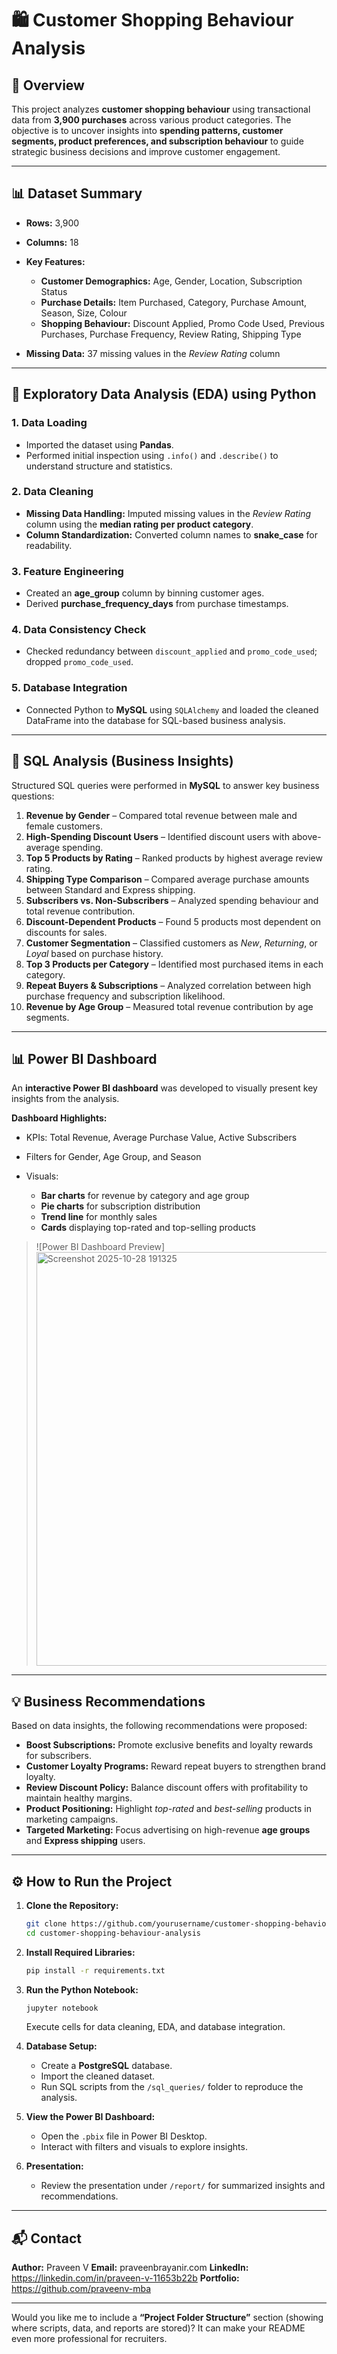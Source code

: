 # 🛍️ Customer Shopping Behaviour Analysis

## 📖 Overview

This project analyzes **customer shopping behaviour** using transactional data from **3,900 purchases** across various product categories.
The objective is to uncover insights into **spending patterns, customer segments, product preferences, and subscription behaviour** to guide strategic business decisions and improve customer engagement.

---

## 📊 Dataset Summary

* **Rows:** 3,900
* **Columns:** 18
* **Key Features:**

  * **Customer Demographics:** Age, Gender, Location, Subscription Status
  * **Purchase Details:** Item Purchased, Category, Purchase Amount, Season, Size, Colour
  * **Shopping Behaviour:** Discount Applied, Promo Code Used, Previous Purchases, Purchase Frequency, Review Rating, Shipping Type
* **Missing Data:** 37 missing values in the *Review Rating* column

---

## 🧠 Exploratory Data Analysis (EDA) using Python

### 1. Data Loading

* Imported the dataset using **Pandas**.
* Performed initial inspection using `.info()` and `.describe()` to understand structure and statistics.

### 2. Data Cleaning

* **Missing Data Handling:**
  Imputed missing values in the *Review Rating* column using the **median rating per product category**.
* **Column Standardization:**
  Converted column names to **snake_case** for readability.

### 3. Feature Engineering

* Created an **age_group** column by binning customer ages.
* Derived **purchase_frequency_days** from purchase timestamps.

### 4. Data Consistency Check

* Checked redundancy between `discount_applied` and `promo_code_used`; dropped `promo_code_used`.

### 5. Database Integration

* Connected Python to **MySQL** using `SQLAlchemy` and loaded the cleaned DataFrame into the database for SQL-based business analysis.

---

## 🧩 SQL Analysis (Business Insights)

Structured SQL queries were performed in **MySQL** to answer key business questions:

1. **Revenue by Gender** – Compared total revenue between male and female customers.
2. **High-Spending Discount Users** – Identified discount users with above-average spending.
3. **Top 5 Products by Rating** – Ranked products by highest average review rating.
4. **Shipping Type Comparison** – Compared average purchase amounts between Standard and Express shipping.
5. **Subscribers vs. Non-Subscribers** – Analyzed spending behaviour and total revenue contribution.
6. **Discount-Dependent Products** – Found 5 products most dependent on discounts for sales.
7. **Customer Segmentation** – Classified customers as *New*, *Returning*, or *Loyal* based on purchase history.
8. **Top 3 Products per Category** – Identified most purchased items in each category.
9. **Repeat Buyers & Subscriptions** – Analyzed correlation between high purchase frequency and subscription likelihood.
10. **Revenue by Age Group** – Measured total revenue contribution by age segments.

---

## 📊 Power BI Dashboard

An **interactive Power BI dashboard** was developed to visually present key insights from the analysis.

**Dashboard Highlights:**

* KPIs: Total Revenue, Average Purchase Value, Active Subscribers
* Filters for Gender, Age Group, and Season
* Visuals:

  * **Bar charts** for revenue by category and age group
  * **Pie charts** for subscription distribution
  * **Trend line** for monthly sales
  * **Cards** displaying top-rated and top-selling products

> ![Power BI Dashboard Preview]<img width="1209" height="662" alt="Screenshot 2025-10-28 191325" src="https://github.com/user-attachments/assets/470ff7f0-6719-49f8-9530-95a8cc70ead4" />


---

## 💡 Business Recommendations

Based on data insights, the following recommendations were proposed:

* **Boost Subscriptions:** Promote exclusive benefits and loyalty rewards for subscribers.
* **Customer Loyalty Programs:** Reward repeat buyers to strengthen brand loyalty.
* **Review Discount Policy:** Balance discount offers with profitability to maintain healthy margins.
* **Product Positioning:** Highlight *top-rated* and *best-selling* products in marketing campaigns.
* **Targeted Marketing:** Focus advertising on high-revenue **age groups** and **Express shipping** users.

---

## ⚙️ How to Run the Project

1. **Clone the Repository:**

   ```bash
   git clone https://github.com/yourusername/customer-shopping-behaviour-analysis.git
   cd customer-shopping-behaviour-analysis
   ```

2. **Install Required Libraries:**

   ```bash
   pip install -r requirements.txt
   ```

3. **Run the Python Notebook:**

   ```bash
   jupyter notebook
   ```

   Execute cells for data cleaning, EDA, and database integration.

4. **Database Setup:**

   * Create a **PostgreSQL** database.
   * Import the cleaned dataset.
   * Run SQL scripts from the `/sql_queries/` folder to reproduce the analysis.

5. **View the Power BI Dashboard:**

   * Open the `.pbix` file in Power BI Desktop.
   * Interact with filters and visuals to explore insights.

6. **Presentation:**

   * Review the presentation under `/report/` for summarized insights and recommendations.

---

## 📬 Contact

**Author:** Praveen V
**Email:** praveenbrayanir.com
**LinkedIn:** https://linkedin.com/in/praveen-v-11653b22b
**Portfolio:** https://github.com/praveenv-mba

---

Would you like me to include a **“Project Folder Structure”** section (showing where scripts, data, and reports are stored)? It can make your README even more professional for recruiters.

